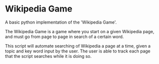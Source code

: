 # Wikipedia Game
A basic python implementation of the 'Wikipedia Game'.

The Wikipedia Game is a game where you start on a given Wikipedia page, and must go from page to page in search of a certain word.

This script will automate searching of Wikipedia a page at a time, given a topic and key word input by the user.
The user is able to track each page that the script searches while it is doing so.
